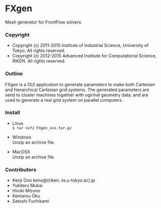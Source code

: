 # FXgen
Mesh generator for FrontFlow solvers

### Copyright 
- Copyright (c) 2011-2015 Institute of Industrial Science, University of Tokyo. All rights reserved.
- Copyright (c) 2012-2015 Advanced Institute for Computational Science, RIKEN. All rights reserved.

### Outline
FXgen is a GUI application to generate parameters to make both Cartesian and hierarchical Cartesian grid systems. The generated parameters are send to cluster machines together with ogirinal geometry data, and are used to generate a real grid system on parallel computers.


### Install
- Linux  
`$ tar xvfz FXgen_xxx.tar.gz`

- Windows  
Unzip an archive file.

- MacOSX  
Unzip an archive file.

### Contributors
- Kenji Ono keno@{riken, iis.u-tokyo.ac}.jp
- Yukiteru    Mukai
- Hiroki      Mizuno
- Kentarou    Oku
- Satoshi     Fuchikami

